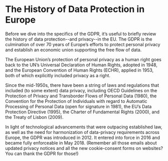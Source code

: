 # The History of Data Protection in Europe

Before we dive into the specifics of the GDPR, it’s useful to briefly review the history of data protection--and privacy--in the EU. The GDPR is the culmination of over 70 years of Europe’s efforts to protect personal privacy and establish an economic union supporting the free flow of data.

The European Union’s protection of personal privacy as a human right goes back to the UN’s Universal Declaration of Human Rights, adopted in 1948, and the European Convention of Human Rights (ECHR), applied in 1953, both of which explicitly included privacy as a right.

Since the mid-1950s, there have been a string of laws and regulations that included (to some extent) data privacy, including OECD Guidelines on the Protection of Privacy and Transborder Flows of Personal Data (1980), the Convention for the Protection of Individuals with regard to Automatic Processing of Personal Data (open for signature in 1981), the EU’s Data Protection Directive (1995), the Charter of Fundamental Rights (2000), and the Treaty of Lisbon (2009).

In light of technological advancements that were outpacing established law, as well as the need for harmonization of data-privacy requirements across Europe, the GDPR was introduced in 2012\. It entered into force in 2016 and became fully enforceable in May 2018\. (Remember all those emails about updated privacy notices and all the new cookie-consent forms on websites? You can thank the GDPR for those!)
